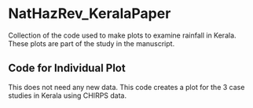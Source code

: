 # NatHazRev_KeralaPaper
Collection of the code used to make plots to examine rainfall in Kerala. These plots are part of the study in the manuscript.


## Code for Individual Plot 
This does not need any new data. This code creates a plot for the 3 case studies in Kerala using CHIRPS data.
